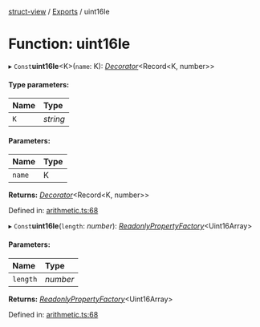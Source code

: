 [struct-view](../README.md) / [Exports](../modules.md) / uint16le

# Function: uint16le

▸ `Const`**uint16le**<K\>(`name`: K): [*Decorator*](../interfaces/decorator.md)<Record<K, number\>\>

#### Type parameters:

Name | Type |
:------ | :------ |
`K` | *string* |

#### Parameters:

Name | Type |
:------ | :------ |
`name` | K |

**Returns:** [*Decorator*](../interfaces/decorator.md)<Record<K, number\>\>

Defined in: [arithmetic.ts:68](https://github.com/patrickroberts/struct-view/blob/main/src/arithmetic.ts#L68)

▸ `Const`**uint16le**(`length`: *number*): [*ReadonlyPropertyFactory*](../interfaces/readonlypropertyfactory.md)<Uint16Array\>

#### Parameters:

Name | Type |
:------ | :------ |
`length` | *number* |

**Returns:** [*ReadonlyPropertyFactory*](../interfaces/readonlypropertyfactory.md)<Uint16Array\>

Defined in: [arithmetic.ts:68](https://github.com/patrickroberts/struct-view/blob/main/src/arithmetic.ts#L68)
